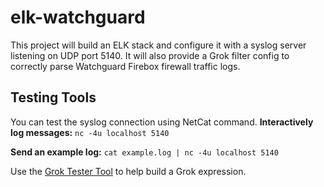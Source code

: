 # elk-watchguard
This project will build an ELK stack and configure it with a syslog server listening on UDP port 5140. It will also provide a Grok filter config to correctly parse Watchguard Firebox firewall traffic logs.

## Testing Tools
You can test the syslog connection using NetCat command.
**Interactively log messages:**
`nc -4u localhost 5140`

**Send an example log:**
`cat example.log | nc -4u localhost 5140`

Use the [Grok Tester Tool](https://grokdebug.herokuapp.com/) to help build a Grok expression.

